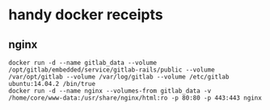 # handy docker receipts

## nginx

    docker run -d --name gitlab_data --volume /opt/gitlab/embedded/service/gitlab-rails/public --volume /var/opt/gitlab --volume /var/log/gitlab --volume /etc/gitlab ubuntu:14.04.2 /bin/true
    docker run -d --name nginx --volumes-from gitlab_data -v /home/core/www-data:/usr/share/nginx/html:ro -p 80:80 -p 443:443 nginx
